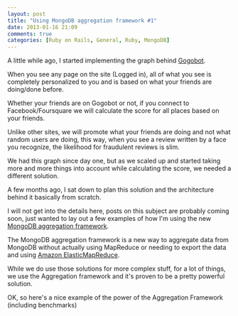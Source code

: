 ```yaml
---
layout: post
title: "Using MongoDB aggregation framework #1"
date: 2013-01-16 21:09
comments: true
categories: [Ruby on Rails, General, Ruby, MongoDB]
---
```


A little while ago, I started implementing the graph behind [Gogobot](http://gogobot.com).

When you see any page on the site (Logged in), all of what you see is completely personalized to you and is based on what your friends are doing/done before.

Whether your friends are on Gogobot or not, if you connect to Facebook/Foursquare we will calculate the score for all places based on your friends.

Unlike other sites, we will promote what your friends are doing and not what random users are doing, this way, when you see a review written by a face you recognize, the likelihood for fraudulent reviews is slim.

We had this graph since day one, but as we scaled up and started taking more and more things into account while calculating the score, we needed a different solution.

A few months ago, I sat down to plan this solution and the architecture behind it basically from scratch.

I will not get into the details here, posts on this subject are probably coming soon, just wanted to lay out a few examples of how I'm using the new [MongoDB aggregation framework](http://docs.mongodb.org/manual/applications/aggregation/).

The MongoDB aggregation framework is a new way to aggregate data from MongoDB without actually using MapReduce or needing to export the data and using [Amazon ElasticMapReduce](http://aws.amazon.com/elasticmapreduce/).

While we do use those solutions for more complex stuff, for a lot of things, we use the Aggregation framework and it's proven to be a pretty powerful solution.

OK, so here's a nice example of the power of the Aggregation Framework (including benchmarks)

